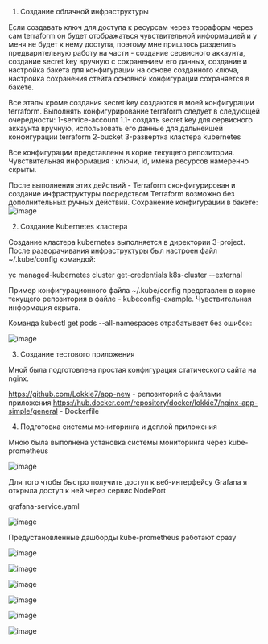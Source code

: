   1. Создание облачной инфраструктуры

  Если создавать ключ для доступа к ресурсам через терраформ через сам terraform он будет отображаться чувствительной информацией и у меня не будет к нему доступа, поэтому мне пришлось разделить предварительную работу на части - создание сервисного аккаунта, создание secret key вручную с сохранением его данных, создание и настройка бакета для конфигурации на основе созданного ключа, настройка сохранения стейта основной конфигурации сохраняется в бакете.

  Все этапы кроме создания secret key создаются в моей конфигурации terraform.
  Выполнять конфигурирование terraform следует в следующей очередности:
  1-service-account
    1.1- создать secret key для сервисного аккаунта вручную, использовать его данные для дальнейшей конфигурации terraform
  2-bucket
  3-развертка кластера kubernetes

  Все конфигурации представлены в корне текущего репозитория. Чувствительная информация : ключи, id, имена ресурсов намеренно скрыты.

  После выполнения этих действий - Terraform сконфигурирован и создание инфраструктуры посредством Terraform возможно без дополнительных ручных действий.
Сохранение конфигурации в бакете: 
![image](https://github.com/user-attachments/assets/fe4cdf3f-dcce-4472-947f-ace939be44db)

2. Создание Kubernetes кластера

Создание кластера kubernetes выполняется в директории 3-project. После разворачивания инфраструктуры был настроен файл ~/.kube/config командой:

yc managed-kubernetes cluster get-credentials k8s-cluster --external

Пример конфигурационного файла ~/.kube/config представлен в корне текущего репозитория в файле - kubeconfig-example. Чувствительная информация скрыта.

Команда kubectl get pods --all-namespaces отрабатывает без ошибок:

![image](https://github.com/user-attachments/assets/1be3c3cf-9d00-4462-afb5-687362d78d88)

3. Создание тестового приложения

Мной была подготовлена простая конфигурация статического сайта на nginx.

https://github.com/Lokkie7/app-new - репозиторий с файлами приложения
https://hub.docker.com/repository/docker/lokkie7/nginx-app-simple/general - Dockerfile

4. Подготовка cистемы мониторинга и деплой приложения

Мною была выполнена установка системы мониторинга через kube-prometheus

![image](https://github.com/user-attachments/assets/602b4b37-a4cd-4f7d-9ad8-d9d515ec7ad0)

Для того чтобы быстро получить доступ к веб-интерфейсу Grafana я открыла доступ к ней через сервис NodePort

grafana-service.yaml

![image](https://github.com/user-attachments/assets/fbc48e59-5784-4a0d-83ab-a1ecdea5bce0)

Предустановленные дашборды kube-prometheus работают сразу

![image](https://github.com/user-attachments/assets/30999446-7354-4d59-8d1c-99b32c4b6a09)


![image](https://github.com/user-attachments/assets/68fef964-dd5e-4b77-86bf-e0a434521417)

![image](https://github.com/user-attachments/assets/9d310877-a4c1-45c5-a8bd-58c4243e3a05)

![image](https://github.com/user-attachments/assets/00c6a472-7d5d-45ea-952f-1a4fa4045e03)

![image](https://github.com/user-attachments/assets/61c7c0de-206d-4be5-91fa-f6cef48f2b6f)

![image](https://github.com/user-attachments/assets/55ba39d4-68f4-4863-b485-0aad714e56ba)

